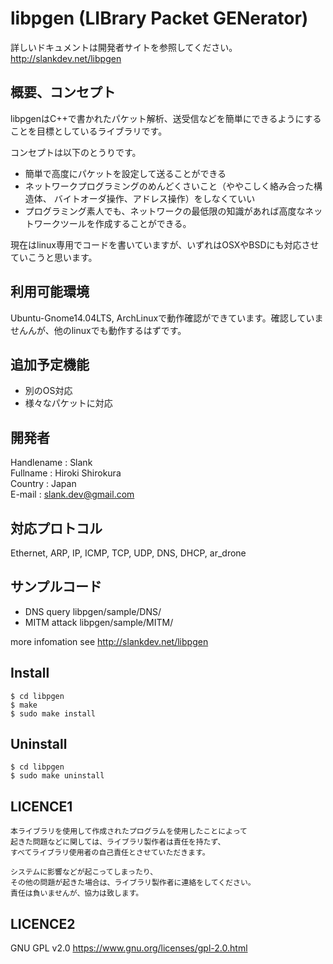 # libpgen (LIBrary Packet GENerator)
詳しいドキュメントは開発者サイトを参照してください。 http://slankdev.net/libpgen

## 概要、コンセプト
libpgenはC++で書かれたパケット解析、送受信などを簡単にできるようにすることを目標としているライブラリです。

コンセプトは以下のとうりです。
* 簡単で高度にパケットを設定して送ることができる
* ネットワークプログラミングのめんどくさいこと（ややこしく絡み合った構造体、
	バイトオーダ操作、アドレス操作）をしなくていい
* プログラミング素人でも、ネットワークの最低限の知識があれば高度なネットワークツールを作成することができる。
  
現在はlinux専用でコードを書いていますが、いずれはOSXやBSDにも対応させていこうと思います。


## 利用可能環境
Ubuntu-Gnome14.04LTS, ArchLinuxで動作確認ができています。確認していませんんが、他のlinuxでも動作するはずです。

 
## 追加予定機能
* 別のOS対応
* 様々なパケットに対応



## 開発者
Handlename  : Slank  
Fullname    : Hiroki Shirokura  
Country     : Japan  
E-mail      : slank.dev@gmail.com  


## 対応プロトコル
Ethernet, ARP, IP, ICMP, TCP, UDP, DNS, DHCP, ar_drone

## サンプルコード
- DNS query 		libpgen/sample/DNS/
- MITM attack		libpgen/sample/MITM/

more infomation see http://slankdev.net/libpgen  


## Install
	
	$ cd libpgen
	$ make
	$ sudo make install

## Uninstall 

	$ cd libpgen
	$ sudo make uninstall


## LICENCE1
	
	本ライブラリを使用して作成されたプログラムを使用したことによって
	起きた問題などに関しては、ライブラリ製作者は責任を持たず、
	すべてライブラリ使用者の自己責任とさせていただきます。
	
	システムに影響などが起こってしまったり、
	その他の問題が起きた場合は、ライブラリ製作者に連絡をしてください。
	責任は負いませんが、協力は致します。

## LICENCE2
GNU GPL v2.0 https://www.gnu.org/licenses/gpl-2.0.html 
